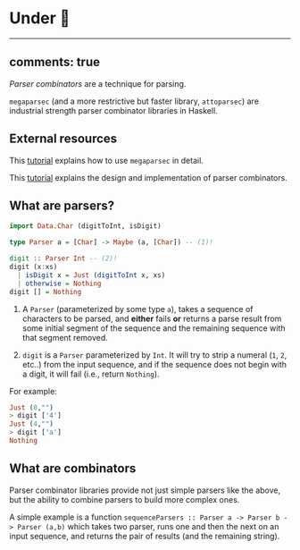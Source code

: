 # Under :construction:


---
comments: true
---

*Parser combinators* are a technique for parsing. 

`megaparsec` (and a more restrictive but faster library, `attoparsec`) are industrial strength parser combinator libraries in Haskell.

## External resources

This [tutorial](https://markkarpov.com/tutorial/megaparsec.html) explains how to use `megaparsec` in detail.

This [tutorial](https://smunix.github.io/dev.stephendiehl.com/fun/002_parsers.html) explains the design and implementation of parser combinators.

## What are parsers?


```hs title="A very simple parser implementation"
import Data.Char (digitToInt, isDigit)

type Parser a = [Char] -> Maybe (a, [Char]) -- (1)!

digit :: Parser Int -- (2)!
digit (x:xs) 
  | isDigit x = Just (digitToInt x, xs) 
  | otherwise = Nothing
digit [] = Nothing
```

1. A `Parser` (parameterized by some type `a`), takes a sequence of characters to be parsed, and **either** fails **or** returns a parse result from some initial segment of the sequence and the remaining sequence with that segment removed.

2. `digit` is a `Parser` parameterized by `Int`. It will try to strip a numeral (`1`, `2`, etc..) from the input sequence, and if the sequence does not begin with a digit, it will fail (i.e., return `Nothing`).

For example:

```hs title="repl example"
Just (8,"")
> digit ['4']
Just (4,"")
> digit ['a']
Nothing
```

## What are combinators

Parser combinator libraries provide not just simple parsers like the above, but the ability to combine parsers to build more complex ones.

A simple example is a function `sequenceParsers :: Parser a -> Parser b -> Parser (a,b)` which takes two parser, runs one and then the next on an input sequence, and returns the pair of results (and the remaining string).



<!-- ```hs
sequenceParsers :: Parser a -> Parser b -> Parser (a,b)
sequenceParsers parser1 parser2 inputText = 
  case parser1 inputText of
        Just (result1, remainingText) -> 
            case parser2 remainingText of 
                Nothing -> Nothing
                Just (result2, finalText) -> Just ((result1, result2), finalText)
        Nothing -> Nothing
``` -->

<!-- To make this approach useful, we need to  -->

<!-- examples of megaparsec usage with lexer, example with another monad: list -->








